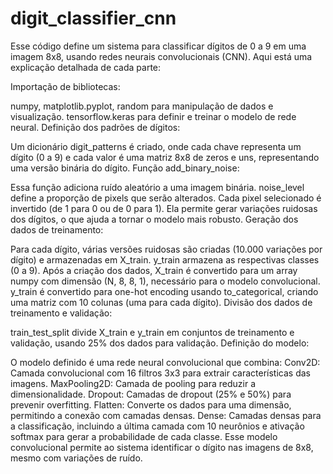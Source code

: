 # digit_classifier_cnn

Esse código define um sistema para classificar dígitos de 0 a 9 em uma imagem 8x8, usando redes neurais convolucionais (CNN). Aqui está uma explicação detalhada de cada parte:

Importação de bibliotecas:

numpy, matplotlib.pyplot, random para manipulação de dados e visualização.
tensorflow.keras para definir e treinar o modelo de rede neural.
Definição dos padrões de dígitos:

Um dicionário digit_patterns é criado, onde cada chave representa um dígito (0 a 9) e cada valor é uma matriz 8x8 de zeros e uns, representando uma versão binária do dígito.
Função add_binary_noise:

Essa função adiciona ruído aleatório a uma imagem binária.
noise_level define a proporção de pixels que serão alterados. Cada pixel selecionado é invertido (de 1 para 0 ou de 0 para 1).
Ela permite gerar variações ruidosas dos dígitos, o que ajuda a tornar o modelo mais robusto.
Geração dos dados de treinamento:

Para cada dígito, várias versões ruidosas são criadas (10.000 variações por dígito) e armazenadas em X_train.
y_train armazena as respectivas classes (0 a 9).
Após a criação dos dados, X_train é convertido para um array numpy com dimensão (N, 8, 8, 1), necessário para o modelo convolucional. y_train é convertido para one-hot encoding usando to_categorical, criando uma matriz com 10 colunas (uma para cada dígito).
Divisão dos dados de treinamento e validação:

train_test_split divide X_train e y_train em conjuntos de treinamento e validação, usando 25% dos dados para validação.
Definição do modelo:

O modelo definido é uma rede neural convolucional que combina:
Conv2D: Camada convolucional com 16 filtros 3x3 para extrair características das imagens.
MaxPooling2D: Camada de pooling para reduzir a dimensionalidade.
Dropout: Camadas de dropout (25% e 50%) para prevenir overfitting.
Flatten: Converte os dados para uma dimensão, permitindo a conexão com camadas densas.
Dense: Camadas densas para a classificação, incluindo a última camada com 10 neurônios e ativação softmax para gerar a probabilidade de cada classe.
Esse modelo convolucional permite ao sistema identificar o dígito nas imagens de 8x8, mesmo com variações de ruído.
